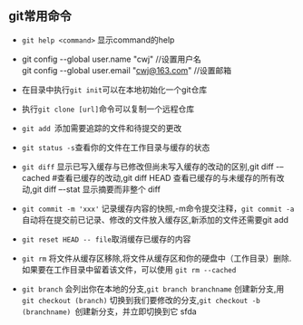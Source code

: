 ## git常用命令
- `git help <command>` 显示command的help

-  git config --global user.name "cwj" //设置用户名    
   git config --global user.email "cwj@163.com" //设置邮箱

- 在目录中执行`git init`可以在本地初始化一个git仓库

- 执行`git clone [url]`命令可以复制一个远程仓库

- `git add `添加需要追踪的文件和待提交的更改

- `git status -s`查看你的文件在工作目录与缓存的状态

- `git diff` 显示已写入缓存与已修改但尚未写入缓存的改动的区别,git diff -–cached #查看已缓存的改动,git diff HEAD 查看已缓存的与未缓存的所有改动,git diff –-stat 显示摘要而非整个 diff

- `git commit -m 'xxx'` 记录缓存内容的快照,-m命令提交注释，`git commit -a`  自动将在提交前已记录、修改的文件放入缓存区,新添加的文件还需要git add

- `git reset HEAD -- file`取消缓存已缓存的内容
- `git rm` 将文件从缓存区移除,将文件从缓存区和你的硬盘中（工作目录）删除. 如果要在工作目录中留着该文件，可以使用 `git rm --cached`

- `git branch` 会列出你在本地的分支,`git branch branchname` 创建新分支,用 `git checkout (branch)` 切换到我们要修改的分支,`git checkout -b (branchname) `创建新分支，并立即切换到它 sfda
